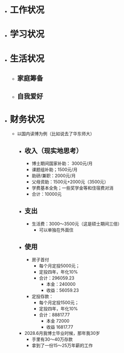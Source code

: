 - # 工作状况
- # 学习状况
- # 生活状况
	- ## 家庭筹备
	- ## 自我爱好
- # 财务状况
	- 以国内读博为例（比如说去了华东师大）
		- ## 收入（现实地思考）
			- 博士期间国家补助： 3000元/月
			- 课题组补助；1500元/月
			- 助研/兼职：2000元/月
			- 父母资助：1500元+2000元（3500元）
			- 学费基本全免；一些奖学金等和住宿费对消
			- 合计：10000元
		- ## 支出
			- 生活费：3000～3500元（这是硕士期间三倍）
				- 可以单独在外面住
		- ## 使用
			- 房子首付
				- 每个月定投5000元；
				- 定投四年，年化10%  
				- 合计：296059.23
					- 本金：240000
					- 收益：56059.23
			- 定投存款：
				- 每个月定投1500元；
				- 定投四年，年化10%     
				- 合计：88817.77
					- 本金 72000
					- 收益 16817.77
		- 2028.6月我博士毕业时候，那年我30岁
			- 手里有30～40万存款
			- 拿到了一份15～25万年薪的工作